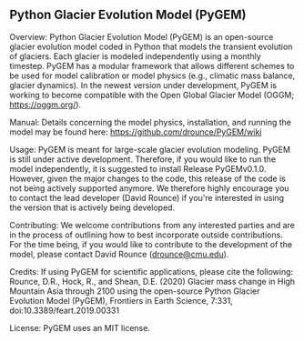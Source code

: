 ## Python Glacier Evolution Model (PyGEM)

Overview: Python Glacier Evolution Model (PyGEM) is an open-source glacier evolution model coded in Python that models the transient evolution of glaciers. Each glacier is modeled independently using a monthly timestep. PyGEM has a modular framework that allows different schemes to be used for model calibration or model physics (e.g., climatic mass balance, glacier dynamics).  In the newest version under development, PyGEM is working to become compatible with the Open Global Glacier Model (OGGM; https://oggm.org/).

Manual: Details concerning the model physics, installation, and running the model may be found here: https://github.com/drounce/PyGEM/wiki

Usage: PyGEM is meant for large-scale glacier evolution modeling.  PyGEM is still under active development.  Therefore, if you would like to run the model independently, it is suggested to install Release PyGEMv0.1.0.  However, given the major changes to the code, this release of the code is not being actively supported anymore.  We therefore highly encourage you to contact the lead developer (David Rounce) if you're interested in using the version that is actively being developed.

Contributing: We welcome contributions from any interested parties and are in the process of outlining how to best incorporate outside contributions. For the time being, if you would like to contribute to the development of the model, please contact David Rounce (drounce@cmu.edu).

Credits: If using PyGEM for scientific applications, please cite the following:
Rounce, D.R., Hock, R., and Shean, D.E. (2020) Glacier mass change in High Mountain Asia through 2100 using the open-source Python Glacier Evolution Model (PyGEM), Frontiers in Earth Science, 7:331, doi:10.3389/feart.2019.00331

License: PyGEM uses an MIT license.
